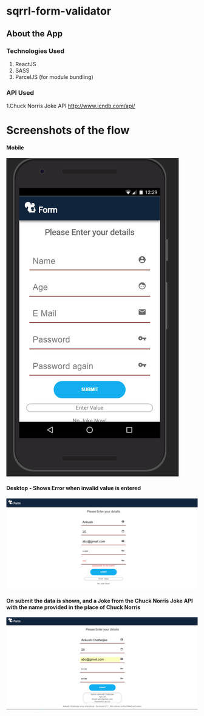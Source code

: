 # sqrrl-form-validator

## About the App

### Technologies Used
1. ReactJS
2. SASS
3. ParcelJS (for module bundling)

### API Used
1.Chuck Norris Joke API http://www.icndb.com/api/

#  Screenshots of the flow
#### Mobile
![alt text](https://raw.githubusercontent.com/ankushChatterjee/sqrrl-form-validator/master/screenshots/nexus.PNG "200")
#### Desktop - Shows Error when invalid value is entered
![alt text](https://raw.githubusercontent.com/ankushChatterjee/sqrrl-form-validator/master/screenshots/error.png "Mobile") 
#### On submit the data is shown, and a Joke from the Chuck Norris Joke API with the name provided in the place of Chuck Norris
![alt text](https://raw.githubusercontent.com/ankushChatterjee/sqrrl-form-validator/master/screenshots/after_sub.png "200")
